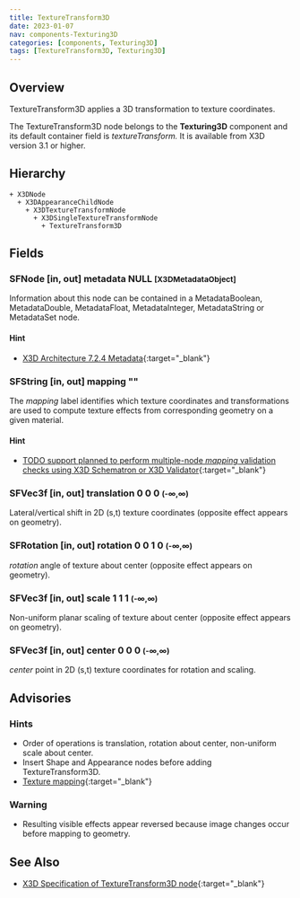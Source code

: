 ```yaml
---
title: TextureTransform3D
date: 2023-01-07
nav: components-Texturing3D
categories: [components, Texturing3D]
tags: [TextureTransform3D, Texturing3D]
---
```

<style>
.post h3 {
  word-spacing: 0.2em;
}
</style>

## Overview

TextureTransform3D applies a 3D transformation to texture coordinates.

The TextureTransform3D node belongs to the **Texturing3D** component and its default container field is *textureTransform.* It is available from X3D version 3.1 or higher.

## Hierarchy

```
+ X3DNode
  + X3DAppearanceChildNode
    + X3DTextureTransformNode
      + X3DSingleTextureTransformNode
        + TextureTransform3D
```

## Fields

### SFNode [in, out] **metadata** NULL <small>[X3DMetadataObject]</small>

Information about this node can be contained in a MetadataBoolean, MetadataDouble, MetadataFloat, MetadataInteger, MetadataString or MetadataSet node.

#### Hint

- [X3D Architecture 7.2.4 Metadata](https://www.web3d.org/specifications/X3Dv4Draft/ISO-IEC19775-1v4-IS.proof//Part01/components/core.html#Metadata){:target="_blank"}

### SFString [in, out] **mapping** ""

The *mapping* label identifies which texture coordinates and transformations are used to compute texture effects from corresponding geometry on a given material.

#### Hint

- [TODO support planned to perform multiple-node *mapping* validation checks using X3D Schematron or X3D Validator](https://savage.nps.edu/X3dValidator){:target="_blank"}

### SFVec3f [in, out] **translation** 0 0 0 <small>(-∞,∞)</small>

Lateral/vertical shift in 2D (s,t) texture coordinates (opposite effect appears on geometry).

### SFRotation [in, out] **rotation** 0 0 1 0 <small>(-∞,∞)</small>

*rotation* angle of texture about center (opposite effect appears on geometry).

### SFVec3f [in, out] **scale** 1 1 1 <small>(-∞,∞)</small>

Non-uniform planar scaling of texture about center (opposite effect appears on geometry).

### SFVec3f [in, out] **center** 0 0 0 <small>(-∞,∞)</small>

*center* point in 2D (s,t) texture coordinates for rotation and scaling.

## Advisories

### Hints

- Order of operations is translation, rotation about center, non-uniform scale about center.
- Insert Shape and Appearance nodes before adding TextureTransform3D.
- [Texture mapping](https://en.wikipedia.org/wiki/Texture_mapping){:target="_blank"}

### Warning

- Resulting visible effects appear reversed because image changes occur before mapping to geometry.

## See Also

- [X3D Specification of TextureTransform3D node](https://www.web3d.org/documents/specifications/19775-1/V4.0/Part01/components/texture3D.html#TextureTransform3D){:target="_blank"}
